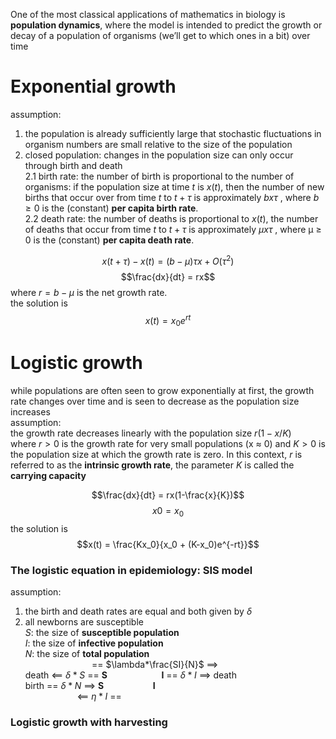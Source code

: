 One of the most classical applications of mathematics in biology is **population dynamics**, where the
model is intended to predict the growth or decay of a population of organisms (we’ll get to which
ones in a bit) over time  

# Exponential growth
assumption:  
1. the population is already sufficiently large that stochastic fluctuations in organism numbers are small relative to the size of the population
2. closed population: changes in the population size can only occur through birth and death  
2.1 birth rate: the number of birth is proportional to the number of organisms: if the population size at time $t$ is $x(t)$, then the number of new births that occur over from time $t$ to $t + τ$ is approximately $bxτ$ , where $b ≥ 0$ is the (constant) **per capita birth rate**.   
2.2 death rate: the number of deaths is proportional to $x(t)$, the number of deaths that occur from time $t$ to $t + τ$ is approximately $µxτ$ , where µ ≥ 0 is the (constant) **per capita death rate**.   

$$x(t + τ) − x(t) = (b − µ)τx + O(τ^2)$$
$$\frac{dx}{dt} = rx$$
where $r = b-\mu$ is the net growth rate.  
the solution is   
$$x(t) =x_0e^{rt}$$
  

# Logistic growth
while populations are often seen to grow exponentially at first, the growth rate changes over time and is seen to decrease as the population size increases  
assumption:  
the growth rate decreases linearly with the population size $r(1 − x/K)$  
where $r > 0$ is the growth rate for very small populations (x ≈ 0) and $K > 0$ is the population size at which the growth rate is zero. 
In this context, $r$ is referred to as the **intrinsic growth rate**, the parameter $K$ is called the **carrying capacity**

$$\frac{dx}{dt} = rx(1-\frac{x}{K})$$
$$x{0} = x_0$$
the solution is   
$$x(t) = \frac{Kx_0}{x_0 + (K-x_0)e^{-rt}}$$

### The logistic equation in epidemiology: SIS model
assumption:  
1. the birth and death rates are equal and both given by $\delta$  
2. all newborns are susceptible  
$S$: the size of **susceptible population**  
$I$: the size of **infective population**  
$N$: the size of **total population**  
$~~~~~~~~~~~~~~~~~~~~~~~~~~$ == $\lambda*\frac{SI}{N}$ ==>  
death <== $\delta *S$ ==    **S** $~~~~~~~~~~~~~~~~~~~~$ **I**    == $\delta*I$ ==> death  
birth == $\delta *N$ ==>    **S**$~~~~~~~~~~~~~~~~~~~~$**I**  
$~~~~~~~~~~~~~~~~~~~~$ <== $\eta*I$ ==  

### Logistic growth with harvesting

